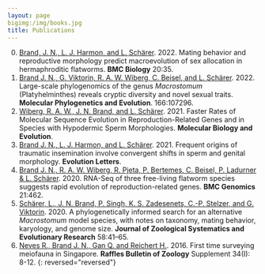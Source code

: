 ```yaml
---
layout: page
bigimg:/img/books.jpg
title: Publications
---
```

0. [Brand, J. N., L. J. Harmon, and L. Schärer](/papers/brand2022.pdf). 2022. Mating behavior and reproductive morphology predict macroevolution of sex allocation in hermaphroditic flatworms. **BMC Biology** 20:35.
0. [Brand J. N., G. Viktorin, R. A. W. Wiberg, C. Beisel, and L. Schärer](/papers/brand2022b.pdf). 2022. Large-scale phylogenomics of the genus *Macrostomum* (Platyhelminthes) reveals cryptic diversity and novel sexual traits. **Molecular Phylogenetics and Evolution**. 166:107296.
0. [Wiberg, R. A. W., J. N. Brand, and L. Schärer](/papers/wiberg2022.pdf). 2021. Faster Rates of Molecular Sequence Evolution in Reproduction-Related Genes and in Species with Hypodermic Sperm Morphologies. **Molecular Biology and Evolution**.
0. [Brand J. N., L. J. Harmon, and L. Schärer](/papers/brand2021.pdf). 2021. Frequent origins of traumatic insemination involve convergent shifts in sperm and genital morphology. **Evolution Letters**.
0. [Brand J. N., R. A. W. Wiberg, R. Pjeta, P. Bertemes, C. Beisel, P. Ladurner & L. Schärer](/papers/brand2020.pdf). 2020. RNA-Seq of three free-living flatworm species suggests rapid evolution of reproduction-related genes. **BMC Genomics** 21:462.
0. [Schärer, L., J. N. Brand, P. Singh, K. S. Zadesenets, C.-P. Stelzer, and G. Viktorin](/papers/scharer2020.pdf). 2020. A phylogenetically informed search for an alternative *Macrostomum* model species, with notes on taxonomy, mating behavior, karyology, and genome size. **Journal of Zoological Systematics and Evolutionary Research** 58:41–65.
0. [Neves R., Brand J. N., Gan Q. and Reichert H.](/papers/neves2016.pdf). 2016. First time surveying meiofauna in Singapore. **Raffles Bulletin of Zoology** Supplement 34(I): 8-12.
{: reversed="reversed"}
